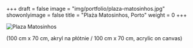 +++
draft = false
image = "img/portfolio/plaza-matosinhos.jpg"
showonlyimage = false
title = "Plaża Matosinhos, Porto"
weight = 0
+++

![Plaza Matosinhos](/img/portfolio/plaza-matosinhos.jpg)

(100 cm x 70 cm, akryl na płótnie / 100 cm x 70 cm, acrylic on canvas)

